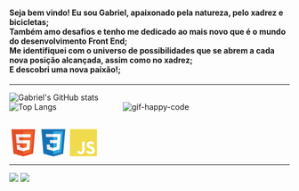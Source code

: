 <h4>Seja bem vindo! Eu sou Gabriel, apaixonado pela natureza, pelo xadrez e bicicletas;<br>
Também amo desafios e tenho me dedicado ao mais novo que é o mundo do desenvolvimento Front End;<br>
Me identifiquei com o universo de possibilidades que se abrem a cada nova posição alcançada, assim como no xadrez;<br>
E descobri uma nova paixão!;</h4>

<hr>

![Gabriel's GitHub stats](https://github-readme-stats.vercel.app/api?username=Gabriel-NaturalCode&show_icons=true&theme=dark&hide=prs,issues,contribs&rank_icon=github)  
<img align="right" alt="gif-happy-code" width="300" src="https://user-images.githubusercontent.com/74038190/212749447-bfb7e725-6987-49d9-ae85-2015e3e7cc41.gif">
![Top Langs](https://github-readme-stats.vercel.app/api/top-langs/?username=Gabriel-NaturalCode&hide_progress=false&theme=dark)

<div style="display: inline_block"><br>
  <img align="center" alt="HTML" height="50" width="50" src="https://raw.githubusercontent.com/devicons/devicon/master/icons/html5/html5-original.svg">
  <img align="center" alt="CSS" height="50" width="50" src="https://raw.githubusercontent.com/devicons/devicon/master/icons/css3/css3-original.svg">
  <img align="center" alt="Js" height="50" width="50" src="https://raw.githubusercontent.com/devicons/devicon/master/icons/javascript/javascript-plain.svg">
</div>

<hr>

<div>
  <a href="https://www.linkedin.com/in/gabriel-viana-247156189/" target="_blank"><img src="https://img.shields.io/badge/-LinkedIn-%23000?style=for-the-badge&logo=linkedin&logoColor=white" target="_blank"></a>
  <a href="https://instagram.com/gabal01" target="_blank"><img src="https://img.shields.io/badge/-Instagram-%23000?style=for-the-badge&logo=instagram&logoColor=white" target="_blank"></a>
</div>
